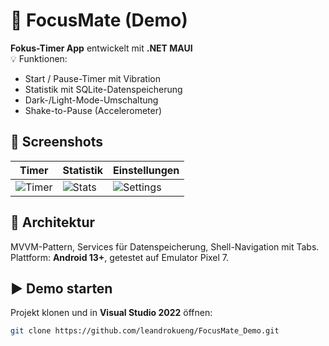 # 📱 FocusMate (Demo)

**Fokus-Timer App** entwickelt mit **.NET MAUI**  
💡 Funktionen:
- Start / Pause-Timer mit Vibration
- Statistik mit SQLite-Datenspeicherung
- Dark-/Light-Mode-Umschaltung
- Shake-to-Pause (Accelerometer)

## 🧩 Screenshots
| Timer | Statistik | Einstellungen |
|-------|------------|---------------|
| ![Timer](docs/timer.png) | ![Stats](docs/stats.png) | ![Settings](docs/settings.png) |

## 🧠 Architektur
MVVM-Pattern, Services für Datenspeicherung, Shell-Navigation mit Tabs.  
Plattform: **Android 13+**, getestet auf Emulator Pixel 7.

## ▶️ Demo starten
Projekt klonen und in **Visual Studio 2022** öffnen:

```bash
git clone https://github.com/leandrokueng/FocusMate_Demo.git

